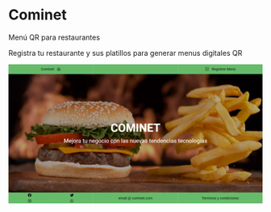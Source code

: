 # Cominet

Menú QR para restaurantes

Registra tu restaurante y sus platillos para generar menus digitales QR

![alt text](https://raw.githubusercontent.com/Rakzol/Cominet/main/cominet.png)
